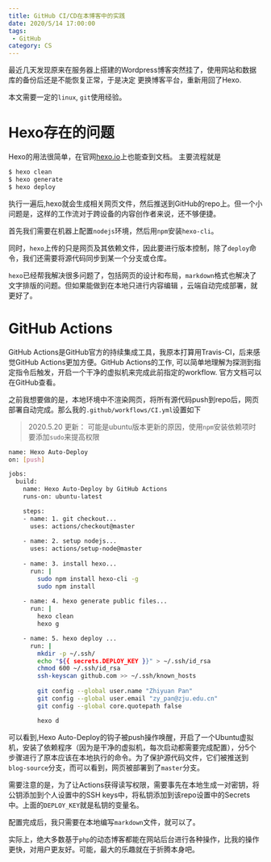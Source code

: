 ```yaml
---
title: GitHub CI/CD在本博客中的实践
date: 2020/5/14 17:00:00
tags: 
 - GitHub
category: CS
---
```


最近几天发现原来在服务器上搭建的Wordpress博客突然挂了，使用网站和数据库的备份后还是不能恢复正常，于是决定
更换博客平台，重新用回了Hexo.

<!--more-->
本文需要一定的`linux`, `git`使用经验。

# Hexo存在的问题
Hexo的用法很简单，在官网[hexo.io](https://hexo.io)上也能查到文档。
主要流程就是

```bash
$ hexo clean
$ hexo generate
$ hexo deploy
```

执行一遍后,hexo就会生成相关网页文件，然后推送到GitHub的repo上。但一个小问题是，这样的工作流对于跨设备的内容创作者来说，还不够便捷。

首先我们需要在机器上配置`nodejs`环境，然后用`npm`安装`hexo-cli`。

同时，`hexo`上传的只是网页及其依赖文件，因此要进行版本控制，除了`deploy`命令，我们还需要将源代码同步到某一个分支或仓库。

`hexo`已经帮我解决很多问题了，包括网页的设计和布局，`markdown`格式也解决了文字排版的问题。但如果能做到在本地只进行内容编辑
，云端自动完成部署，就更好了。

# GitHub Actions
GitHub Actions是GitHub官方的持续集成工具，我原本打算用Travis-CI，后来感觉GitHub Actions更加方便。GitHub Actions的工作, 可以简单地理解为探测到指定指令后触发，开启一个干净的虚拟机来完成此前指定的workflow. 官方文档可以在GitHub查看。

之前我想要做的是，本地环境中不渲染网页，将所有源代码push到repo后，网页部署自动完成。那么我的`.github/workflows/CI.yml`设置如下

> 2020.5.20 更新： 可能是ubuntu版本更新的原因，使用`npm`安装依赖项时要添加`sudo`来提高权限

```bash
name: Hexo Auto-Deploy
on: [push]

jobs:
  build:
    name: Hexo Auto-Deploy by GitHub Actions
    runs-on: ubuntu-latest

    steps:
    - name: 1. git checkout...
      uses: actions/checkout@master
      
    - name: 2. setup nodejs...
      uses: actions/setup-node@master
    
    - name: 3. install hexo...
      run: |
        sudo npm install hexo-cli -g
        sudo npm install
        
    - name: 4. hexo generate public files...
      run: |
        hexo clean
        hexo g  

    - name: 5. hexo deploy ...
      run: |
        mkdir -p ~/.ssh/
        echo "${{ secrets.DEPLOY_KEY }}" > ~/.ssh/id_rsa
        chmod 600 ~/.ssh/id_rsa
        ssh-keyscan github.com >> ~/.ssh/known_hosts
        
        git config --global user.name "Zhiyuan Pan"
        git config --global user.email "zy_pan@zju.edu.cn"
        git config --global core.quotepath false

        hexo d
```
可以看到,Hexo Auto-Deploy的钩子被push操作唤醒，开启了一个Ubuntu虚拟机，安装了依赖程序（因为是干净的虚拟机，每次启动都需要完成配置），分5个步骤进行了原本应该在本地执行的命令。为了保护源代码文件，它们被推送到`blog-source`分支，而可以看到，网页被部署到了`master`分支。

需要注意的是，为了让Actions获得读写权限，需要事先在本地生成一对密钥，将公钥添加到个人设置中的SSH keys中，将私钥添加到该repo设置中的Secrets中。上面的`DEPLOY_KEY`就是私钥的变量名。

配置完成后，我只需要在本地编写`markdown`文件，就可以了。

实际上，绝大多数基于`php`的动态博客都能在网站后台进行各种操作，比我的操作更快，对用户更友好。可能，最大的乐趣就在于折腾本身吧。